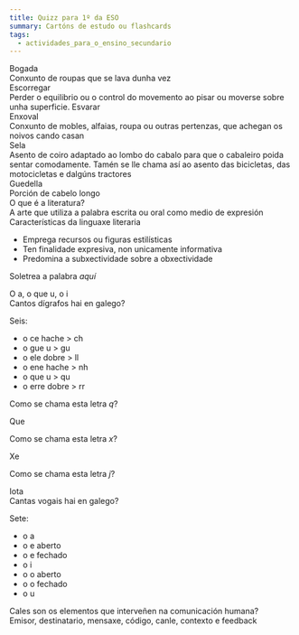 ```yaml
---
title: Quizz para 1º da ESO
summary: Cartóns de estudo ou flashcards
tags:
  - actividades_para_o_ensino_secundario
---
```

<e-card color="1">
  <div>Bogada</div>
  <div>Conxunto de roupas que se lava dunha vez</div>
</e-card>

<e-card color="1">
  <div>Escorregar</div>
  <div>Perder o equilibrio ou o control do movemento ao pisar ou moverse sobre unha superficie. Esvarar</div>
</e-card>

<e-card color="1">
  <div>Enxoval</div>
  <div>Conxunto de mobles, alfaias, roupa ou outras pertenzas, que achegan os noivos cando casan</div>
</e-card>

<e-card color="1">
  <div>Sela</div>
  <div>Asento de coiro adaptado ao lombo do cabalo para que o cabaleiro poida sentar comodamente. Tamén se lle chama así ao asento das bicicletas, das motocicletas e dalgúns tractores</div>
</e-card>

<e-card color="1">
  <div>Guedella</div>
  <div>Porción de cabelo longo</div>
</e-card>

<e-card color="2">
  <div>O que é a literatura?</div>
  <div>A arte que utiliza a palabra escrita ou oral como medio de expresión</div>
</e-card>

<e-card color="2">
  <div>Características da linguaxe literaria</div>
 <div>

* Emprega recursos ou figuras estilísticas
* Ten finalidade expresiva, non unicamente informativa
* Predomina a subxectividade sobre a obxectividade

</div>

</e-card>

<e-card color="3">
  <div>

Soletrea a palabra *aquí*

</div>
  <div>O a, o que u, o i</div>
</e-card>

<e-card color="3">
  <div>Cantos dígrafos hai en galego?</div>
  <div>

Seis:

* o ce hache > ch
* o gue u > gu
* o ele dobre > ll
* o ene hache > nh
* o que u > qu
* o erre dobre > rr

</div>
</e-card>

<e-card color="3">
  <div>

Como se chama esta letra *q*?

</div>
  <div>Que</div>
</e-card>

<e-card color="3">
  <div>

Como se chama esta letra *x*?

</div>
  <div>Xe</div>
</e-card>

<e-card color="3">
  <div>

Como se chama esta letra *j*?

</div>
  <div>Iota</div>
</e-card>

<e-card color="3">
  <div>Cantas vogais hai en galego?</div>
  <div>

Sete:

* o a
* o e aberto
* o e fechado
* o i
* o o aberto
* o o fechado
* o u

</div>
</e-card>

<e-card color="4">
  <div>Cales son os elementos que interveñen na comunicación humana?</div>
  <div>Emisor, destinatario, mensaxe, código, canle, contexto e feedback </div>
</e-card>